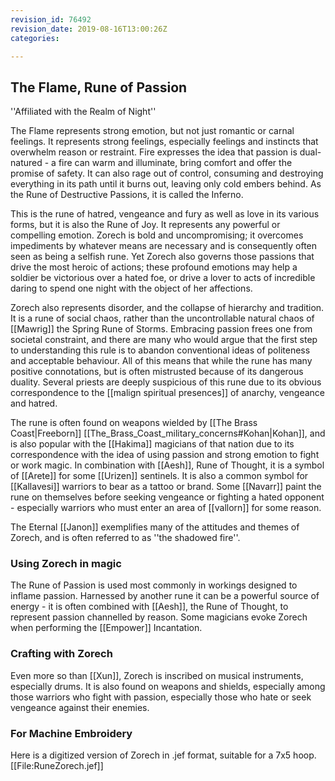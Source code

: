 ```yaml
---
revision_id: 76492
revision_date: 2019-08-16T13:00:26Z
categories:

---
```



## The Flame, Rune of Passion
''Affiliated with the Realm of Night''

The Flame represents strong emotion, but not just romantic or carnal feelings. It represents strong feelings, especially feelings and instincts that overwhelm reason or restraint. Fire expresses the idea that passion is dual-natured - a fire can warm and illuminate, bring comfort and offer the promise of safety. It can also rage out of control, consuming and destroying everything in its path until it burns out, leaving only cold embers behind. As the Rune of Destructive Passions, it is called the Inferno.

This is the rune of hatred, vengeance and fury as well as love in its various forms, but it is also the Rune of Joy. It represents any powerful or compelling emotion. Zorech is bold and uncompromising; it overcomes impediments by whatever means are necessary and is consequently often seen as being a selfish rune. Yet Zorech also governs those passions that drive the most heroic of actions; these profound emotions may help a soldier be victorious over a hated foe, or drive a lover to acts of incredible daring to spend one night with the object of her affections.

Zorech also represents disorder, and the collapse of hierarchy and tradition. It is a rune of social chaos, rather than the uncontrollable natural chaos of [[Mawrig]] the Spring Rune of Storms. Embracing passion frees one from societal constraint, and there are many who would argue that the first step to understanding this rule is to abandon conventional ideas of politeness and acceptable behaviour.
All of this means that while the rune has many positive connotations, but is often mistrusted because of its dangerous duality. Several priests are deeply suspicious of this rune due to its obvious correspondence to the [[malign spiritual presences]] of anarchy, vengeance and hatred.

The rune is often found on weapons wielded by [[The Brass Coast|Freeborn]] [[The_Brass_Coast_military_concerns#Kohan|Kohan]], and is also popular with the [[Hakima]] magicians of that nation due to its correspondence with the idea of using passion and strong emotion to fight or work magic. In combination with [[Aesh]], Rune of Thought, it is a symbol of [[Arete]] for some [[Urizen]] sentinels. It is also a common symbol for [[Kallavesi]] warriors to bear as a tattoo or brand. Some [[Navarr]] paint the rune on themselves before seeking vengeance or fighting a hated opponent - especially warriors who must enter an area of [[vallorn]] for some reason.

The Eternal [[Janon]] exemplifies many of the attitudes and themes of Zorech, and is often referred to as ''the shadowed fire''.

### Using Zorech in magic
The Rune of Passion is used most commonly in workings designed to inflame passion. Harnessed by another rune it can be a powerful source of energy - it is often combined with [[Aesh]], the Rune of Thought, to represent passion channelled by reason. Some magicians evoke Zorech when performing the [[Empower]] Incantation.

### Crafting with Zorech
Even more so than [[Xun]], Zorech is inscribed on musical instruments, especially drums. It is also found on weapons and shields, especially among those warriors who fight with passion, especially those who hate or seek vengeance against their enemies. 

### For Machine Embroidery
Here is a digitized version of Zorech in .jef format, suitable for a 7x5 hoop. 
[[File:RuneZorech.jef]]

